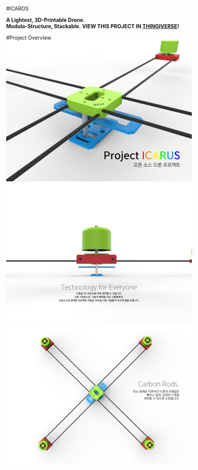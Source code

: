 #ICAROS

**A Lightest, 3D-Printable Drone.**    
**Modula-Structure, Stackable.**
**VIEW THIS PROJECT IN [THINGIVERSE](http://www.thingiverse.com/thing:1713864)!**    

#Project Overview
![img1](https://github.com/cheon7886/ICAROS/blob/master/img1.png)
![img2](https://github.com/cheon7886/ICAROS/blob/master/img2.png)
![img3](https://github.com/cheon7886/ICAROS/blob/master/img3.png)